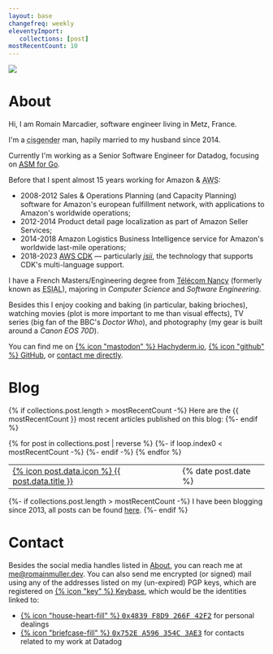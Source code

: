 ```yaml
---
layout: base
changefreq: weekly
eleventyImport:
   collections: [post]
mostRecentCount: 10
---
```

<img class="col-3 float-end shadow-sm rounded-4" src="/img/me.jpg" />

# About

Hi, I am Romain Marcadier, software engineer living in Metz, France.

I'm a <abbr title="my gender identity corresponds to my sex assigned at birth">cisgender</abbr> man,
hapily married to my husband since 2014.

Currently I'm working as a Senior Software Engineer for Datadog, focusing on
[<abbr title="Application Security Management Libraries">ASM</abbr> for Go][dd-asm].

Before that I spent almost 15 years working for Amazon & <abbr title="Amazon Web Services">
AWS</abbr>:
* <span class="badge text-bg-success">2008-2012</span> Sales & Operations Planning (and Capacity
  Planning) software for Amazon's european fulfillment network, with applications to Amazon's
  worldwide operations;
* <span class="badge text-bg-success">2012-2014</span> Product detail page localization as part of
  Amazon Seller Services;
* <span class="badge text-bg-success">2014-2018</span> Amazon Logistics Business Intelligence
  service for Amazon's worldwide last-mile operations;
* <span class="badge text-bg-success">2018-2023</span>
  [AWS <abbr title="Cloud Development Kit">CDK</abbr>][aws-cdk] &mdash; particularly
  [_jsii_][aws-jsii], the technology that supports CDK's multi-language support.

I have a French Masters/Engineering degree from [Télécom Nancy][tn] (formerly known as
<abbr title="Ecole Supérieure d'Informatique et Applications de Lorraine">ESIAL</abbr>), majoring in
*Computer Science* and *Software Engineering*.

Besides this I enjoy cooking and baking (in particular, baking brioches), watching movies (plot is
more important to me than visual effects), TV series (big fan of the BBC's *Doctor Who*), and
photography (my gear is built around a *Canon EOS 70D*).

You can find me on <a href="https://hachyderm.io/@Romain">{% icon "mastodon" %}&nbsp;Hachyderm.io</a>,
<a href="https://github.com/RomainMuller">{% icon "github" %}&nbsp;GitHub</a>, or <a href="#contact">contact me
directly</a>.

[dd-asm]: https://docs.datadoghq.com/security/application_security/
[aws-cdk]: https://github.com/aws/aws-cdk
[aws-jsii]: https://github.com/aws/jsii
[tn]: https://telecomnancy.univ-lorraine.fr/

# Blog

{% if collections.post.length > mostRecentCount -%}
Here are the {{ mostRecentCount }} most recent articles published on this blog:
{%- endif %}

<table class="blog-posts">
   <tbody>
      {% for post in collections.post | reverse %}
      {%- if loop.index0 < mostRecentCount -%}
      <tr class="blog-post">
         <td class="title"><span><a href="{{ post.url | url }}">{% icon post.data.icon %}&nbsp;{{ post.data.title }}</a></span></td>
         <td class="date">{% date post.date %}</td>
      </tr>
      {%- endif -%}
      {% endfor %}
   </tbody>
</table>

{%- if collections.post.length > mostRecentCount -%}
I have been blogging since 2013, all posts can be found <a href="/blog">here</a>.
{%- endif %}

# Contact

Besides the social media handles listed in [About](#about), you can reach me at
[me@romainmuller.dev](mailto:me@romainmuller.dev). You can also send me
encrypted (or signed) mail using any of the addresses listed on my (un-expired)
PGP keys, which are registered on <a href="https://keybase.io/RomainMuller">
{% icon "key" %}&nbsp;Keybase</a>, which would be the identities linked to:
- <a href="https://keybase.io/romainmuller/pgp_keys.asc?fingerprint=882a50770612d2030779ce4b4839f8d9266f42f2">
  {% icon "house-heart-fill" %}&nbsp;<tt>0x4839&nbsp;F8D9&nbsp;266F&nbsp;42F2</tt></a> for personal dealings
- <a href="https://keybase.io/romainmuller/pgp_keys.asc?fingerprint=5e8765091530d7d58f043626752ea596354c3ae3">
  {% icon "briefcase-fill" %}&nbsp;<tt>0x752E&nbsp;A596&nbsp;354C&nbsp;3AE3</tt></a> for contacts related to my work at Datadog
